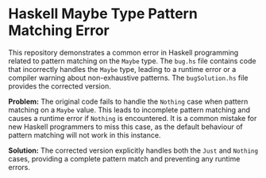 # Haskell Maybe Type Pattern Matching Error
This repository demonstrates a common error in Haskell programming related to pattern matching on the `Maybe` type.  The `bug.hs` file contains code that incorrectly handles the `Maybe` type, leading to a runtime error or a compiler warning about non-exhaustive patterns. The `bugSolution.hs` file provides the corrected version.

**Problem:** The original code fails to handle the `Nothing` case when pattern matching on a `Maybe` value. This leads to incomplete pattern matching and causes a runtime error if `Nothing` is encountered.  It is a common mistake for new Haskell programmers to miss this case, as the default behaviour of pattern matching will not work in this instance.

**Solution:** The corrected version explicitly handles both the `Just` and `Nothing` cases, providing a complete pattern match and preventing any runtime errors.